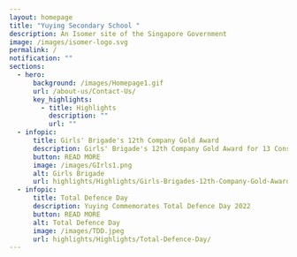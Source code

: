 ```yaml
---
layout: homepage
title: "Yuying Secondary School "
description: An Isomer site of the Singapore Government
image: /images/isomer-logo.svg
permalink: /
notification: ""
sections:
  - hero:
      background: /images/Homepage1.gif
      url: /about-us/Contact-Us/
      key_highlights:
        - title: Highlights
          description: ""
          url: ""
  - infopic:
      title: Girls' Brigade's 12th Company Gold Award
      description: Girls' Brigade's 12th Company Gold Award for 13 Consecutive Years
      button: READ MORE
      image: /images/GIrls1.png
      alt: Girls Brigade
      url: highlights/Highlights/Girls-Brigades-12th-Company-Gold-Award/
  - infopic:
      title: Total Defence Day
      description: Yuying Commemorates Total Defence Day 2022
      button: READ MORE
      alt: Total Defence Day
      image: /images/TDD.jpeg
      url: highlights/Highlights/Total-Defence-Day/
---
```

